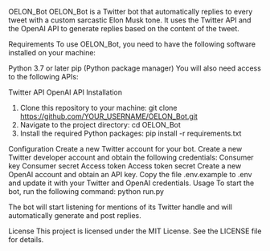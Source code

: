 OELON_Bot
OELON_Bot is a Twitter bot that automatically replies to every tweet with a custom sarcastic Elon Musk tone. It uses the Twitter API and the OpenAI API to generate replies based on the content of the tweet.

Requirements
To use OELON_Bot, you need to have the following software installed on your machine:

Python 3.7 or later
pip (Python package manager)
You will also need access to the following APIs:

Twitter API
OpenAI API
Installation
1. Clone this repository to your machine:
git clone https://github.com/YOUR_USERNAME/OELON_Bot.git
2. Navigate to the project directory:
cd OELON_Bot
3. Install the required Python packages:
pip install -r requirements.txt

Configuration
Create a new Twitter account for your bot.
Create a new Twitter developer account and obtain the following credentials:
Consumer key
Consumer secret
Access token
Access token secret
Create a new OpenAI account and obtain an API key.
Copy the file .env.example to .env and update it with your Twitter and OpenAI credentials.
Usage
To start the bot, run the following command:
python run.py

The bot will start listening for mentions of its Twitter handle and will automatically generate and post replies.

License
This project is licensed under the MIT License. See the LICENSE file for details.